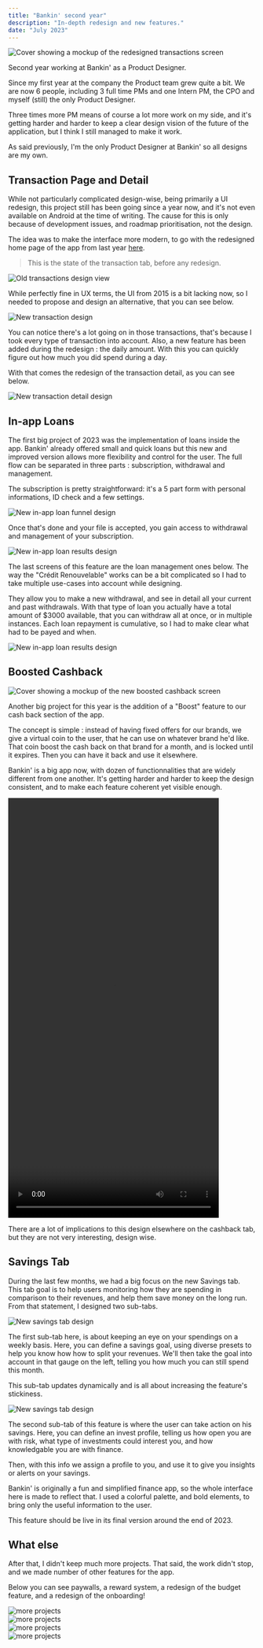 ```yaml
---
title: "Bankin' second year"
description: "In-depth redesign and new features."
date: "July 2023"
---
```


![Cover showing a mockup of the redesigned transactions screen](/projectfiles/bankin/transaction-redesign.png)

Second year working at Bankin' as a Product Designer.

Since my first year at the company the Product team grew quite a bit. We are now 6 people, including 3 full time PMs and one Intern PM, the CPO and myself (still) the only Product Designer.

Three times more PM means of course a lot more work on my side, and it's getting harder and harder to keep a clear design vision of the future of the application, but I think I still managed to make it work.

As said previously, I'm the only Product Designer at Bankin' so all designs are my own.

## Transaction Page and Detail

While not particularly complicated design-wise, being primarily a UI redesign, this project still has been going since a year now, and it's not even available on Android at the time of writing. The cause for this is only because of development issues, and roadmap prioritisation, not the design.

The idea was to make the interface more modern, to go with the redesigned home page of the app from last year [here](/projects/bankin-year-1/).

> This is the state of the transaction tab, before any redesign.

<div class="mx-24"><img src="/projectfiles/bankin/transactions-old.png" alt="Old transactions design view"/></div>

While perfectly fine in UX terms, the UI from 2015 is a bit lacking now, so I needed to propose and design an alternative, that you can see below.

<div class="md:-mx-32"><img src="/projectfiles/bankin/transactions-new1.png" alt="New transaction design"/></div>

You can notice there's a lot going on in those transactions, that's because I took every type of transaction into account. Also, a new feature has been added during the redesign : the daily amount. With this you can quickly figure out how much you did spend during a day.

With that comes the redesign of the transaction detail, as you can see below.

<div class="mx-20"><img src="/projectfiles/bankin/transactions-new2.png" alt="New transaction detail design"/></div>

## In-app Loans

The first big project of 2023 was the implementation of loans inside the app. Bankin' already offered small and quick loans but this new and improved version allows more flexibility and control for the user. The full flow can be separated in three parts : subscription, withdrawal and management.

The subscription is pretty straightforward: it's a 5 part form with personal informations, ID check and a few settings.

<div class="md:-mx-32"><img src="/projectfiles/bankin/inapp-loans1.png" alt="New in-app loan funnel design"/></div>

Once that's done and your file is accepted, you gain access to withdrawal and management of your subscription.

<div class="md:-mx-32"><img src="/projectfiles/bankin/inapp-loans2.png" alt="New in-app loan results design"/></div>

The last screens of this feature are the loan management ones below. The way the "Crédit Renouvelable" works can be a bit complicated so I had to take multiple use-cases into account while designing.

They allow you to make a new withdrawal, and see in detail all your current and past withdrawals. With that type of loan you actually have a total amount of $3000 available, that you can withdraw all at once, or in multiple instances. Each loan repayment is cumulative, so I had to make clear what had to be payed and when.

<div class="md:-mx-32"><img src="/projectfiles/bankin/inapp-loans3.png" alt="New in-app loan results design"/></div>

## Boosted Cashback

![Cover showing a mockup of the new boosted cashback screen](/projectfiles/bankin/boost-cashback1.png)

Another big project for this year is the addition of a "Boost" feature to our cash back section of the app.

The concept is simple : instead of having fixed offers for our brands, we give a virtual coin to the user, that he can use on whatever brand he'd like. That coin boost the cash back on that brand for a month, and is locked until it expires. Then you can have it back and use it elsewhere.

Bankin' is a big app now, with dozen of functionnalities that are widely different from one another. It's getting harder and harder to keep the design consistent, and to make each feature coherent yet visible enough.

<div class="flex justify-center">
  <video controls width="429" height="853">
    <source src="/projectfiles/bankin/boost-cashback-vid.mp4" type="video/mp4">
    Your browser does not support the video tag.
  </video>
</div>

There are a lot of implications to this design elsewhere on the cashback tab, but they are not very interesting, design wise.

## Savings Tab

During the last few months, we had a big focus on the new Savings tab. This tab goal is to help users monitoring how they are spending in comparison to their revenues, and help them save money on the long run. From that statement, I designed two sub-tabs.

<div class="md:-mx-32"><img src="/projectfiles/bankin/savings-tab1.png" alt="New savings tab design"/></div>

The first sub-tab here, is about keeping an eye on your spendings on a weekly basis. Here, you can define a savings goal, using diverse presets to help you know how how to split your revenues. We'll then take the goal into account in that gauge on the left, telling you how much you can still spend this month.

This sub-tab updates dynamically and is all about increasing the feature's stickiness.

<div class="md:-mx-32"><img src="/projectfiles/bankin/savings-tab2.png" alt="New savings tab design"/></div>

The second sub-tab of this feature is where the user can take action on his savings. Here, you can define an invest profile, telling us how open you are with risk, what type of investments could interest you, and how knowledgable you are with finance.

Then, with this info we assign a profile to you, and use it to give you insights or alerts on your savings.

Bankin' is originally a fun and simplified finance app, so the whole interface here is made to reflect that. I used a colorful palette, and bold elements, to bring only the useful information to the user.

This feature should be live in its final version around the end of 2023.

## What else

After that, I didn't keep much more projects. That said, the work didn't stop, and we made number of other features for the app.

Below you can see paywalls, a reward system, a redesign of the budget feature, and a redesign of the onboarding!

<div class="flex gap-4 md:-mx-24 md:my-8">
    <div class=""><img src="/projectfiles/bankin/see-more01.png" alt="more projects"/></div>
    <div class=""><img src="/projectfiles/bankin/see-more02.png" alt="more projects"/></div>
    <div class=""><img src="/projectfiles/bankin/see-more03.png" alt="more projects"/></div>
    <div class=""><img src="/projectfiles/bankin/see-more04.png" alt="more projects"/></div>
</div>

